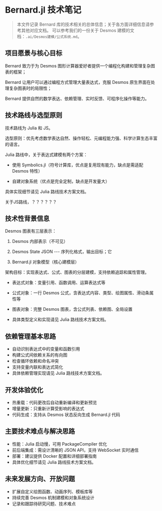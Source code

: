 # Bernard.jl 技术笔记

> 本文件记录 Bernard 库的技术相关的总体信息；关于各方面详细信息请参考其他对应文档。
> 可以参考我们的一份关于 Desmos 建模的文档：`.ai/Desmos建模/公式系统.md`。

## 项目愿景与核心目标

Bernard 致力于为 Desmos 图形计算器爱好者提供一个编程化构建和管理复杂图表的框架；

Bernard 让用户可以通过编程方式管理大量表达式，克服 Desmos 原生界面在处理复杂图表时的局限性；

Bernard 提供自然的数学表达、依赖管理、实时反馈、可程序化操作等能力。

## 技术路线与选型原则

技术路线为 Julia 和 JS。

选型原则：优先考虑数学表达自然、操作轻松、元编程能力强、科学计算生态丰富的语言。

Julia 路线中，关于表达式建模有两个方案：

- 使用 Symbolics.jl（符号计算库，优点是复用现有能力，缺点是需适配 Desmos 特性）

- 自建对象系统（优点是完全定制，缺点是开发量大）

具体实现细节请见 Julia 路线技术方案文档。

关于JS路线，？？？？？？

## 技术性背景信息

Desmos 图表有三层表示：

  1. Desmos 内部表示（不可见）
  
  2. Desmos State JSON --- 序列化格式，输出目标；它
  
  3. Bernard.jl 对象模型（核心建模层）
  
架构目标：实现表达式、公式、图表的分层建模，支持依赖追踪和属性管理。

- 表达式对象：变量引用、函数调用、运算表达式等

- 公式对象：一行 Desmos 公式，含表达式内容、类型、绘图属性、滑动条属性等

- 图表对象：完整 Desmos 图表，含公式列表、依赖图、全局设置

- 具体类型定义和实现请见 Julia 路线技术方案文档。

## 依赖管理基本思路
- 自动识别表达式中的变量和函数引用
- 构建公式间依赖关系的有向图
- 检查循环依赖和命名冲突
- 支持变量内联和表达式简化
- 具体依赖管理实现请见 Julia 路线技术方案文档。

## 开发体验优化
- 热重载：代码更改后自动重新编译和更新预览
- 增量更新：只重新计算受影响的表达式
- 代码生成：支持从 Desmos 状态反向生成 Bernard.jl 代码

## 主要技术难点与解决思路
- 性能：Julia 启动慢，可用 PackageCompiler 优化
- 前后端集成：需设计清晰的 JSON API，支持 WebSocket 实时通信
- 部署：建议提供 Docker 配置和详细部署指南
- 具体优化细节请见 Julia 路线技术方案文档。

## 未来发展方向、开放问题
- 扩展自定义绘图函数、动画序列、模板库等
- 持续完善 Desmos 机制建模和对象系统设计
- 记录和跟踪待研究问题、技术难点
